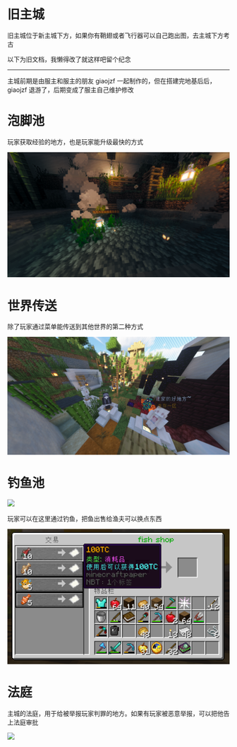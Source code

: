 # 旧主城

旧主城位于新主城下方，如果你有鞘翅或者飞行器可以自己跑出图，去主城下方考古

以下为旧文档，我懒得改了就这样吧留个纪念

---

主城前期是由服主和服主的朋友 giaojzf 一起制作的，但在搭建完地基后后，giaojzf 退游了，后期变成了服主自己维护修改

# 泡脚池

玩家获取经验的地方，也是玩家能升级最快的方式

<img src="/World/img/pool.png"></img>

# 世界传送

除了玩家通过菜单能传送到其他世界的第二种方式

<img src="/World/img/worldtp.png"></img>

# 钓鱼池

<img src="/World/img/fishpool.png"></img>

玩家可以在这里通过钓鱼，把鱼出售给渔夫可以换点东西

<img src="/World/img/fishshop.png"></img>

# 法庭

主城的法庭，用于给被举报玩家判罪的地方。如果有玩家被恶意举报，可以把他告上法庭审批

<img src="https://www.tatysmp.love/assets/images/art/art8.png"></img>

